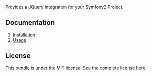 Provides a JQuery integration for your Symfony2 Project.

Documentation
-------------

   1. [Installation](http://github.com/ethanhann/EhannJQueryBundle/blob/master/Resources/doc/installation.md)
   2. [Usage](http://github.com/ethanhann/EhannJQueryBundle/blob/master/Resources/doc/usage.md)

License
-------

This bundle is under the MIT license. See the complete license [here](http://github.com/ethanhann/EhannJQueryBundle/blob/master/Resources/meta/LICENSE).
